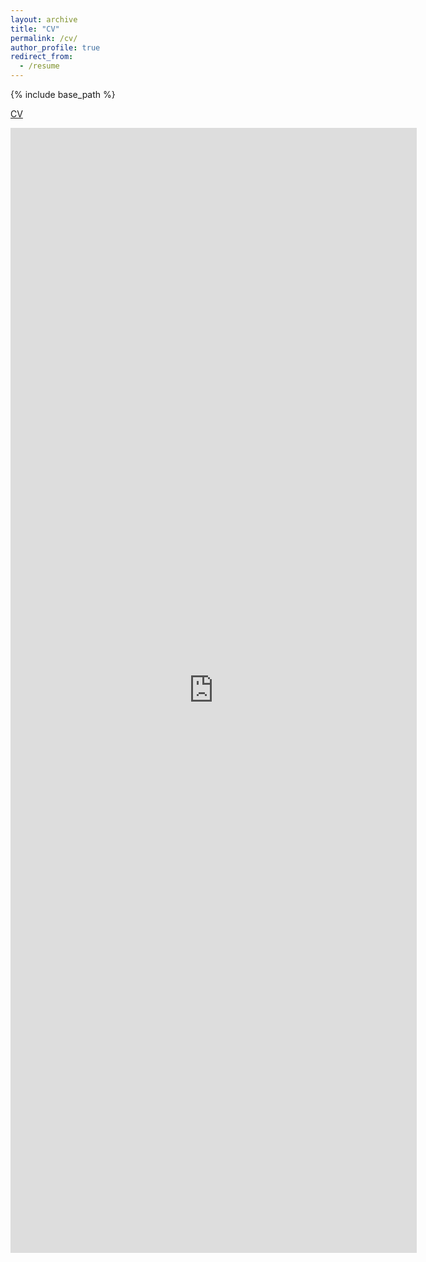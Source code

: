 ```yaml
---
layout: archive
title: "CV"
permalink: /cv/
author_profile: true
redirect_from:
  - /resume
---
```


{% include base_path %}

[CV](http://xixianliao.github.io/images/CV.pdf)

<embed src="http://xixianliao.github.io/images/CV.pdf" width="650" height="1800" type='application/pdf'> 
